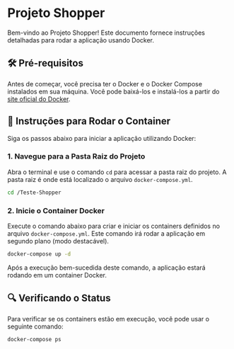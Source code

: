 # Projeto Shopper

Bem-vindo ao Projeto Shopper! Este documento fornece instruções detalhadas para rodar a aplicação usando Docker.

## 🛠️ **Pré-requisitos**

Antes de começar, você precisa ter o Docker e o Docker Compose instalados em sua máquina. Você pode baixá-los e instalá-los a partir do [site oficial do Docker](https://www.docker.com/products/docker-desktop).

## 🚀 **Instruções para Rodar o Container**

Siga os passos abaixo para iniciar a aplicação utilizando Docker:

### 1. Navegue para a Pasta Raiz do Projeto

Abra o terminal e use o comando `cd` para acessar a pasta raiz do projeto. A pasta raiz é onde está localizado o arquivo `docker-compose.yml`.
```bash
cd /Teste-Shopper
```

### 2. Inicie o Container Docker

Execute o comando abaixo para criar e iniciar os containers definidos no arquivo `docker-compose.yml`. Este comando irá rodar a aplicação em segundo plano (modo destacável).
```bash
docker-compose up -d
```
Após a execução bem-sucedida deste comando, a aplicação estará rodando em um container Docker.


## 🔍 Verificando o Status

Para verificar se os containers estão em execução, você pode usar o seguinte comando:
```bash
docker-compose ps
```
